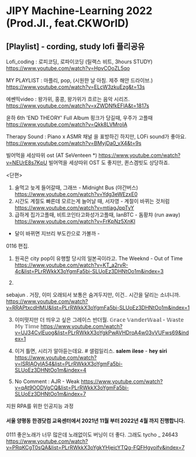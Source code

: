 # JIPY Machine-Learning 2022 (Prod.JI., feat.CKWOrlD)

## [Playlist] - cording, study lofi 플리공유

Lofi_coding : 로피코딩, 로파이코딩 (릴랙스 비트, 3hours STUDY)
https://www.youtube.com/watch?v=HpvCOoZL5qo 

MY PLAYLIST : 마플리, pop, (시원한 날 아침. 제주 해안 드라이브.)
https://www.youtube.com/watch?v=ELcW3zkuEzg&t=13s

에쎈띡video : 왕가위, 홍콩, 왕가위가 흐르는 음악 시리즈. 
https://www.youtube.com/watch?v=xZWDNfkEFlA&t=1817s

윤하 6th 'END THEORY' Full Album 
핑크가 당길때, 우주가 고플때
https://www.youtube.com/watch?v=Qkk8LVMroIA

Therapy Sound : Piano x ASMR 채널 을 표방하긴 하지만, LOFi sound가 좋아요.
https://www.youtube.com/watch?v=BMyjDa0_vX4&t=9s

빌어먹을 세상따위 ost (AT SeVenteen *)
https://www.youtube.com/watch?v=NEUrE8s7KpU
빌어먹을 세상따위 OST 도 좋지만, 퀸스겜빗도 상당하죠.

<단편>
1. 술먹고 늦게 들어갈때, 그래쓰 - Midnight Bus (야간버스)
https://www.youtube.com/watch?v=Ydg3eWEzxE0
2. 시간도 계절도 빠른데 모르는게 늘어날 때, 서자영 - 계절이 바뀌는 것처럼
https://www.youtube.com/watch?v=mtiagJppTyY
3. 급하게 집가고플때, 비트코인타고화성가고플때, IanBTC - 돔황챠 (run away)
https://www.youtube.com/watch?v=FrKpNz5XnKI

- 달이 바뀌면 지브리 부도칸으로 가볼까 -

0116 편집.

1. 원곡은 city pop이 유행할 당시의 일본곡이라고. 
The Weeknd - Out of Time
https://www.youtube.com/watch?v=KT_a2rvR-4c&list=PLrRWkkX3oYgmFa5bi-SLUoEz3DHNtOo1m&index=3

2. 
sebajun . 거장, 이미 오래되서 보통은 숨겨두지만, 이건.. 시간을 달리는 소녀니까. 
https://www.youtube.com/watch?v=RRAPtxcdHMU&list=PLrRWkkX3oYgmFa5bi-SLUoEz3DHNtOo1m&index=1

3. 이미떳지만 더 띄우고 싶은 그레이스 반더월. 
𝔾𝕣𝕒𝕔𝕖 𝕍𝕒𝕟𝕕𝕖𝕣𝕎𝕒𝕒𝕝 - 𝕎𝕒𝕤𝕥𝕖 𝕄𝕪 𝕋𝕚𝕞𝕖
https://www.youtube.com/watch?v=UJ34CvlEuog&list=PLrRWkkX3oYgkPwAVHDroA4w03vVUFws69&index=1

4. 이거 틀면, 시리가 알아듣는데요. # 샐럼일리스.
𝐬𝐚𝐥𝐞𝐦 𝐢𝐥𝐞𝐬𝐞 - 𝐡𝐞𝐲 𝐬𝐢𝐫𝐢
https://www.youtube.com/watch?v=lSRIAOyIA54&list=PLrRWkkX3oYgmFa5bi-SLUoEz3DHNtOo1m&index=4

0. No Comment :  AJR - Weak
https://www.youtube.com/watch?v=qAt9OODVgCQ&list=PLrRWkkX3oYgmFa5bi-SLUoEz3DHNtOo1m&index=7




지원 RPA를 위한 인공지능 과정

#### 서울 양평동 한경닷컴 교육센터에서 2021년 11월 부터 2022년 4월 까지 진행합니다.

0111 좋은노래가 너무 많은데 노래없이도 버닝이 더 좋다. 그래도 tycho _ 24643 
https://www.youtube.com/watch?v=PRqKCgT0sQA&list=PLrRWkkX3oYgkYHjeicYTQg-FQFHgyoifv&index=7
